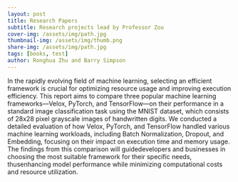 ```yaml
---
layout: post
title: Research Papers
subtitle: Research projects lead by Professor Zou
cover-img: /assets/img/path.jpg
thumbnail-img: /assets/img/thumb.png
share-img: /assets/img/path.jpg
tags: [books, test]
author: Ronghua Zhu and Barry Simpson
---
```


In the rapidly evolving field of machine learning, selecting an efficient framework is crucial for optimizing resource usage and improving execution efficiency. This report aims to compare three popular machine learning frameworks—Velox, PyTorch, and TensorFlow—on their performance in a standard image classification task using the MNIST dataset, which consists of 28x28 pixel grayscale images of handwritten digits. We conducted a detailed evaluation of how Velox, PyTorch, and TensorFlow handled various machine learning workloads, including Batch Normalization, Dropout, and Embedding, focusing on their impact on execution time and memory usage. The findings from this comparison will guidedevelopers and businesses in choosing the most suitable framework for their specific needs, thusenhancing model performance while minimizing computational costs and resource utilization.
